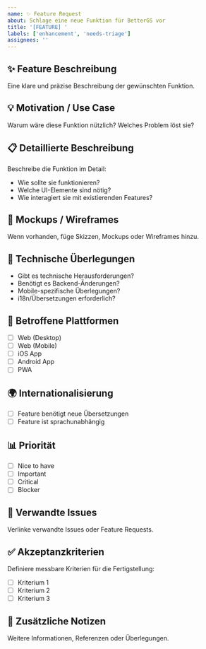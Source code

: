 ```yaml
---
name: ✨ Feature Request
about: Schlage eine neue Funktion für BetterGS vor
title: '[FEATURE] '
labels: ['enhancement', 'needs-triage']
assignees: ''
---
```


## ✨ Feature Beschreibung
Eine klare und präzise Beschreibung der gewünschten Funktion.

## 💡 Motivation / Use Case
Warum wäre diese Funktion nützlich? Welches Problem löst sie?

## 📋 Detaillierte Beschreibung
Beschreibe die Funktion im Detail:
- Wie sollte sie funktionieren?
- Welche UI-Elemente sind nötig?
- Wie interagiert sie mit existierenden Features?

## 🎨 Mockups / Wireframes
Wenn vorhanden, füge Skizzen, Mockups oder Wireframes hinzu.

## 🔧 Technische Überlegungen
- Gibt es technische Herausforderungen?
- Benötigt es Backend-Änderungen?
- Mobile-spezifische Überlegungen?
- i18n/Übersetzungen erforderlich?

## 📱 Betroffene Plattformen
- [ ] Web (Desktop)
- [ ] Web (Mobile)
- [ ] iOS App
- [ ] Android App
- [ ] PWA

## 🌍 Internationalisierung
- [ ] Feature benötigt neue Übersetzungen
- [ ] Feature ist sprachunabhängig

## 📊 Priorität
- [ ] Nice to have
- [ ] Important
- [ ] Critical
- [ ] Blocker

## 🔗 Verwandte Issues
Verlinke verwandte Issues oder Feature Requests.

## ✅ Akzeptanzkriterien
Definiere messbare Kriterien für die Fertigstellung:
- [ ] Kriterium 1
- [ ] Kriterium 2
- [ ] Kriterium 3

## 📝 Zusätzliche Notizen
Weitere Informationen, Referenzen oder Überlegungen.
